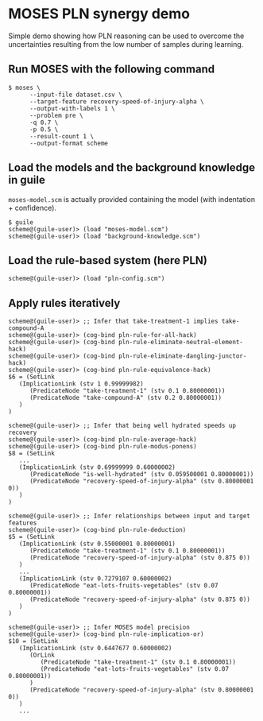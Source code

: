 # MOSES PLN synergy demo

Simple demo showing how PLN reasoning can be used to overcome the
uncertainties resulting from the low number of samples during
learning.

## Run MOSES with the following command

```
$ moses \
      --input-file dataset.csv \
      --target-feature recovery-speed-of-injury-alpha \
      --output-with-labels 1 \
      --problem pre \
      -q 0.7 \
      -p 0.5 \
      --result-count 1 \
      --output-format scheme
```

## Load the models and the background knowledge in guile

`moses-model.scm` is actually provided containing the model (with
indentation + confidence).

```
$ guile
scheme@(guile-user)> (load "moses-model.scm")
scheme@(guile-user)> (load "background-knowledge.scm")
```

## Load the rule-based system (here PLN)

```
scheme@(guile-user)> (load "pln-config.scm")
```

## Apply rules iteratively

```
scheme@(guile-user)> ;; Infer that take-treatment-1 implies take-compound-A
scheme@(guile-user)> (cog-bind pln-rule-for-all-hack)
scheme@(guile-user)> (cog-bind pln-rule-eliminate-neutral-element-hack)
scheme@(guile-user)> (cog-bind pln-rule-eliminate-dangling-junctor-hack)
scheme@(guile-user)> (cog-bind pln-rule-equivalence-hack)
$6 = (SetLink
   (ImplicationLink (stv 1 0.99999982)
      (PredicateNode "take-treatment-1" (stv 0.1 0.80000001))
      (PredicateNode "take-compound-A" (stv 0.2 0.80000001))
   )
)

scheme@(guile-user)> ;; Infer that being well hydrated speeds up recovery 
scheme@(guile-user)> (cog-bind pln-rule-average-hack)
scheme@(guile-user)> (cog-bind pln-rule-modus-ponens)
$8 = (SetLink
   ...
   (ImplicationLink (stv 0.69999999 0.60000002)
      (PredicateNode "is-well-hydrated" (stv 0.059500001 0.80000001))
      (PredicateNode "recovery-speed-of-injury-alpha" (stv 0.80000001 0))
   )
)

scheme@(guile-user)> ;; Infer relationships between input and target features
scheme@(guile-user)> (cog-bind pln-rule-deduction)
$5 = (SetLink
   (ImplicationLink (stv 0.55000001 0.80000001)
      (PredicateNode "take-treatment-1" (stv 0.1 0.80000001))
      (PredicateNode "recovery-speed-of-injury-alpha" (stv 0.875 0))
   )
   ...
   (ImplicationLink (stv 0.7279107 0.60000002)
      (PredicateNode "eat-lots-fruits-vegetables" (stv 0.07 0.80000001))
      (PredicateNode "recovery-speed-of-injury-alpha" (stv 0.875 0))
   )
)

scheme@(guile-user)> ;; Infer MOSES model precision
scheme@(guile-user)> (cog-bind pln-rule-implication-or)
$10 = (SetLink
   (ImplicationLink (stv 0.6447677 0.60000002)
      (OrLink
         (PredicateNode "take-treatment-1" (stv 0.1 0.80000001))
         (PredicateNode "eat-lots-fruits-vegetables" (stv 0.07 0.80000001))
      )
      (PredicateNode "recovery-speed-of-injury-alpha" (stv 0.80000001 0))
   )
   ...
